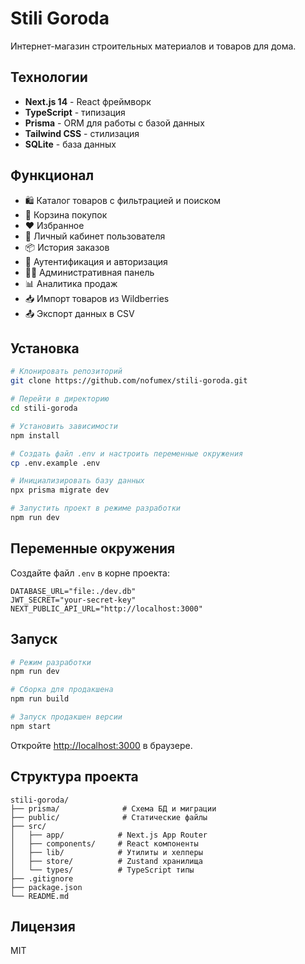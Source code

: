 # Stili Goroda

Интернет-магазин строительных материалов и товаров для дома.

## Технологии

- **Next.js 14** - React фреймворк
- **TypeScript** - типизация
- **Prisma** - ORM для работы с базой данных
- **Tailwind CSS** - стилизация
- **SQLite** - база данных

## Функционал

- 🛍️ Каталог товаров с фильтрацией и поиском
- 🛒 Корзина покупок
- ❤️ Избранное
- 👤 Личный кабинет пользователя
- 📦 История заказов
- 🔐 Аутентификация и авторизация
- 👨‍💼 Административная панель
- 📊 Аналитика продаж
- 📥 Импорт товаров из Wildberries
- 📤 Экспорт данных в CSV

## Установка

```bash
# Клонировать репозиторий
git clone https://github.com/nofumex/stili-goroda.git

# Перейти в директорию
cd stili-goroda

# Установить зависимости
npm install

# Создать файл .env и настроить переменные окружения
cp .env.example .env

# Инициализировать базу данных
npx prisma migrate dev

# Запустить проект в режиме разработки
npm run dev
```

## Переменные окружения

Создайте файл `.env` в корне проекта:

```env
DATABASE_URL="file:./dev.db"
JWT_SECRET="your-secret-key"
NEXT_PUBLIC_API_URL="http://localhost:3000"
```

## Запуск

```bash
# Режим разработки
npm run dev

# Сборка для продакшена
npm run build

# Запуск продакшен версии
npm start
```

Откройте [http://localhost:3000](http://localhost:3000) в браузере.

## Структура проекта

```
stili-goroda/
├── prisma/              # Схема БД и миграции
├── public/              # Статические файлы
├── src/
│   ├── app/            # Next.js App Router
│   ├── components/     # React компоненты
│   ├── lib/            # Утилиты и хелперы
│   ├── store/          # Zustand хранилища
│   └── types/          # TypeScript типы
├── .gitignore
├── package.json
└── README.md
```

## Лицензия

MIT

